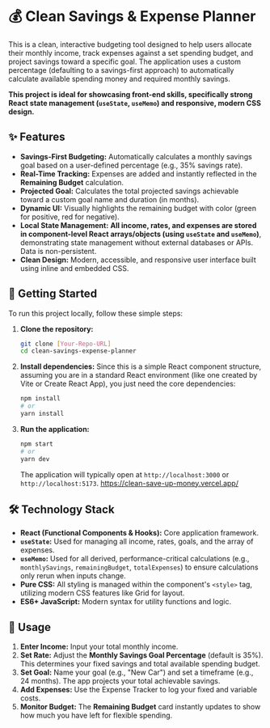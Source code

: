 # 💰 Clean Savings & Expense Planner

This is a clean, interactive budgeting tool designed to help users allocate their monthly income, track expenses against a set spending budget, and project savings toward a specific goal. The application uses a custom percentage (defaulting to a savings-first approach) to automatically calculate available spending money and required monthly savings.

**This project is ideal for showcasing front-end skills, specifically strong React state management (`useState`, `useMemo`) and responsive, modern CSS design.**

## ✨ Features

* **Savings-First Budgeting:** Automatically calculates a monthly savings goal based on a user-defined percentage (e.g., 35% savings rate).
* **Real-Time Tracking:** Expenses are added and instantly reflected in the **Remaining Budget** calculation.
* **Projected Goal:** Calculates the total projected savings achievable toward a custom goal name and duration (in months).
* **Dynamic UI:** Visually highlights the remaining budget with color (green for positive, red for negative).
* **Local State Management:** **All income, rates, and expenses are stored in component-level React arrays/objects (using `useState` and `useMemo`)**, demonstrating state management without external databases or APIs. Data is non-persistent.
* **Clean Design:** Modern, accessible, and responsive user interface built using inline and embedded CSS.

## 🚀 Getting Started

To run this project locally, follow these simple steps:

1.  **Clone the repository:**
    ```bash
    git clone [Your-Repo-URL]
    cd clean-savings-expense-planner
    ```

2.  **Install dependencies:**
    Since this is a simple React component structure, assuming you are in a standard React environment (like one created by Vite or Create React App), you just need the core dependencies:
    ```bash
    npm install
    # or
    yarn install
    ```

3.  **Run the application:**
    ```bash
    npm start
    # or
    yarn dev 
    ```
    The application will typically open at `http://localhost:3000` or `http://localhost:5173`.
    https://clean-save-up-money.vercel.app/

## 🛠️ Technology Stack

* **React (Functional Components & Hooks):** Core application framework.
* **`useState`:** Used for managing all income, rates, goals, and the array of expenses.
* **`useMemo`:** Used for all derived, performance-critical calculations (e.g., `monthlySavings`, `remainingBudget`, `totalExpenses`) to ensure calculations only rerun when inputs change.
* **Pure CSS:** All styling is managed within the component's `<style>` tag, utilizing modern CSS features like Grid for layout.
* **ES6+ JavaScript:** Modern syntax for utility functions and logic.

## 📌 Usage

1.  **Enter Income:** Input your total monthly income.
2.  **Set Rate:** Adjust the **Monthly Savings Goal Percentage** (default is 35%). This determines your fixed savings and total available spending budget.
3.  **Set Goal:** Name your goal (e.g., "New Car") and set a timeframe (e.g., 24 months). The app projects your total achievable savings.
4.  **Add Expenses:** Use the Expense Tracker to log your fixed and variable costs.
5.  **Monitor Budget:** The **Remaining Budget** card instantly updates to show how much you have left for flexible spending.
